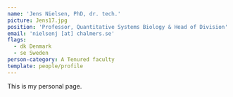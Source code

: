 ```yaml
---
name: 'Jens Nielsen, PhD, dr. tech.'
picture: Jens17.jpg
position: 'Professor, Quantitative Systems Biology & Head of Division'
email: 'nielsenj [at] chalmers.se'
flags:
  - dk Denmark
  - se Sweden
person-category: A Tenured faculty
template: people/profile
---
```

This is my personal page.
